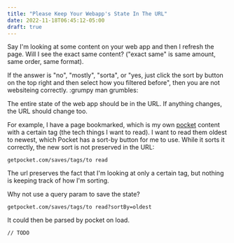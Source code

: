 ```yaml
---
title: "Please Keep Your Webapp's State In The URL"
date: 2022-11-18T06:45:12-05:00
draft: true
---
```


Say I'm looking at some content on your web app and then I refresh the page. Will I see the exact same
content? ("exact same" is same amount, same order, same format).

If the answer is "no", "mostly", "sorta", or "yes, just click the sort by button on the top right and then
select how you filtered before", then you are not websiteing correctly. :grumpy man grumbles:

The entire state of the web app should be in the URL. If anything changes, the URL should change too.

For example, I have a page bookmarked, which is my own [pocket](getpocket.com) content with a certain
tag (the tech things I want to read). I want to read them oldest to newest, which Pocket has a sort-by button
for me to use. While it sorts it correctly, the new sort is not preserved in the URL:

```
getpocket.com/saves/tags/to read
```

The url preserves the fact that I'm looking at only a certain tag, but nothing is keeping track of how I'm sorting.

Why not use a query param to save the state?

```
getpocket.com/saves/tags/to read?sortBy=oldest
```

It could then be parsed by pocket on load.

```
// TODO 
```


